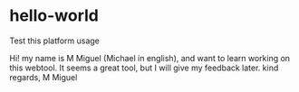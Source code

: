 # hello-world
Test this platform usage

Hi! my name is M Miguel (Michael in english), and want to learn working on this webtool.
It seems a great tool, but I will give my feedback later. 
kind regards,
M Miguel
